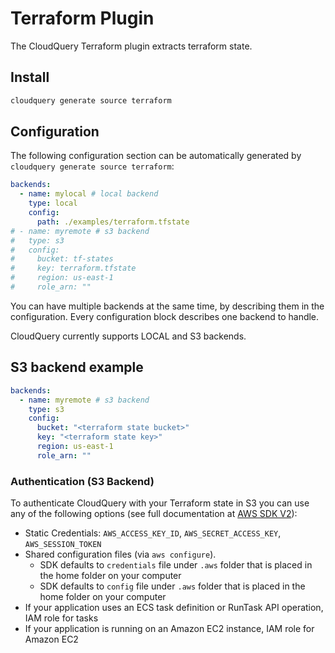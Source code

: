 # Terraform Plugin

The CloudQuery Terraform plugin extracts terraform state.

## Install

```bash
cloudquery generate source terraform
```

## Configuration

The following configuration section can be automatically generated by `cloudquery generate source terraform`:

```yaml
backends:
  - name: mylocal # local backend
    type: local
    config:
      path: ./examples/terraform.tfstate
# - name: myremote # s3 backend
#   type: s3
#   config:
#     bucket: tf-states
#     key: terraform.tfstate
#     region: us-east-1
#     role_arn: ""
```

You can have multiple backends at the same time, by describing them in the configuration. Every configuration block describes one backend to handle.

CloudQuery currently supports LOCAL and S3 backends.

## S3 backend example

```yaml
backends:
  - name: myremote # s3 backend
    type: s3
    config:
      bucket: "<terraform state bucket>"
      key: "<terraform state key>"
      region: us-east-1
      role_arn: ""
```

### Authentication (S3 Backend)

To authenticate CloudQuery with your Terraform state in S3 you can use any of the following options (see full documentation at [AWS SDK V2](https://aws.github.io/aws-sdk-go-v2/docs/configuring-sdk/#specifying-credentials)):

- Static Credentials: `AWS_ACCESS_KEY_ID`, `AWS_SECRET_ACCESS_KEY`, `AWS_SESSION_TOKEN`
- Shared configuration files (via `aws configure`).
  - SDK defaults to `credentials` file under `.aws` folder that is placed in the home folder on your computer
  - SDK defaults to `config` file under `.aws` folder that is placed in the home folder on your computer
- If your application uses an ECS task definition or RunTask API operation, IAM role for tasks
- If your application is running on an Amazon EC2 instance, IAM role for Amazon EC2
